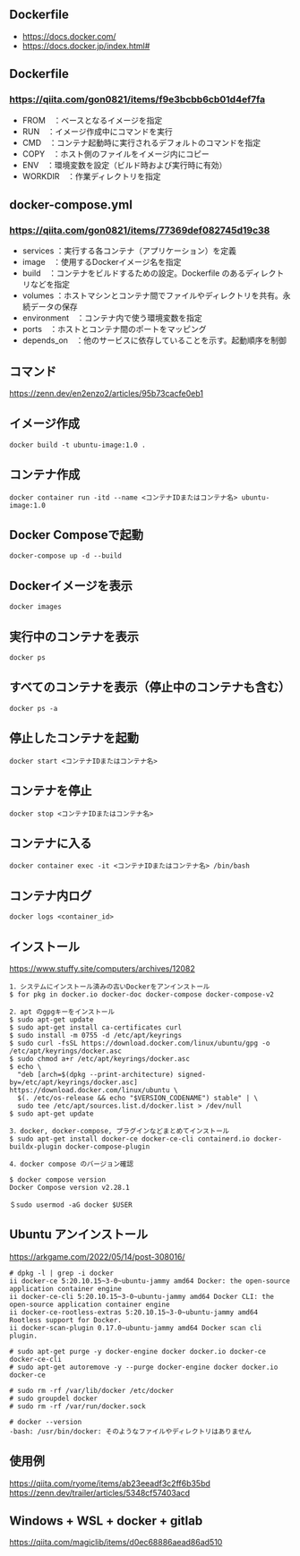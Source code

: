 ## Dockerfile
- https://docs.docker.com/
- https://docs.docker.jp/index.html#

## Dockerfile
### https://qiita.com/gon0821/items/f9e3bcbb6cb01d4ef7fa
- FROM　：ベースとなるイメージを指定
- RUN　：イメージ作成中にコマンドを実行
- CMD　：コンテナ起動時に実行されるデフォルトのコマンドを指定
- COPY　：ホスト側のファイルをイメージ内にコピー
- ENV　：環境変数を設定（ビルド時および実行時に有効）
- WORKDIR　：作業ディレクトリを指定

## docker-compose.yml
### https://qiita.com/gon0821/items/77369def082745d19c38
- services ：実行する各コンテナ（アプリケーション）を定義
- image　：使用するDockerイメージ名を指定
- build　：コンテナをビルドするための設定。Dockerfile のあるディレクトリなどを指定
- volumes ：ホストマシンとコンテナ間でファイルやディレクトリを共有。永続データの保存
- environment　：コンテナ内で使う環境変数を指定
- ports　：ホストとコンテナ間のポートをマッピング
- depends_on　：他のサービスに依存していることを示す。起動順序を制御

## コマンド
https://zenn.dev/en2enzo2/articles/95b73cacfe0eb1

## イメージ作成
```
docker build -t ubuntu-image:1.0 .
```

## コンテナ作成
```
docker container run -itd --name <コンテナIDまたはコンテナ名> ubuntu-image:1.0
```

## Docker Composeで起動
```
docker-compose up -d --build
```

## Dockerイメージを表示
```
docker images
```

##  実行中のコンテナを表示
```
docker ps
```

## すべてのコンテナを表示（停止中のコンテナも含む）
```
docker ps -a
```

## 停止したコンテナを起動
```
docker start <コンテナIDまたはコンテナ名>
```

## コンテナを停止
```
docker stop <コンテナIDまたはコンテナ名>
```

## コンテナに入る
```
docker container exec -it <コンテナIDまたはコンテナ名> /bin/bash
```
## コンテナ内ログ
```
docker logs <container_id>
```

## インストール
https://www.stuffy.site/computers/archives/12082
```
1．システムにインストール済みの古いDockerをアンインストール
$ for pkg in docker.io docker-doc docker-compose docker-compose-v2

2．apt のgpgキーをインストール
$ sudo apt-get update
$ sudo apt-get install ca-certificates curl
$ sudo install -m 0755 -d /etc/apt/keyrings
$ sudo curl -fsSL https://download.docker.com/linux/ubuntu/gpg -o /etc/apt/keyrings/docker.asc
$ sudo chmod a+r /etc/apt/keyrings/docker.asc
$ echo \
  "deb [arch=$(dpkg --print-architecture) signed-by=/etc/apt/keyrings/docker.asc] https://download.docker.com/linux/ubuntu \
  $(. /etc/os-release && echo "$VERSION_CODENAME") stable" | \
  sudo tee /etc/apt/sources.list.d/docker.list > /dev/null
$ sudo apt-get update

3．docker, docker-compose, プラグインなどまとめてインストール
$ sudo apt-get install docker-ce docker-ce-cli containerd.io docker-buildx-plugin docker-compose-plugin

4．docker compose のバージョン確認

$ docker compose version
Docker Compose version v2.28.1

＄sudo usermod -aG docker $USER
```

## Ubuntu アンインストール
https://arkgame.com/2022/05/14/post-308016/
```
# dpkg -l | grep -i docker
ii docker-ce 5:20.10.15~3-0~ubuntu-jammy amd64 Docker: the open-source application container engine
ii docker-ce-cli 5:20.10.15~3-0~ubuntu-jammy amd64 Docker CLI: the open-source application container engine
ii docker-ce-rootless-extras 5:20.10.15~3-0~ubuntu-jammy amd64 Rootless support for Docker.
ii docker-scan-plugin 0.17.0~ubuntu-jammy amd64 Docker scan cli plugin.

# sudo apt-get purge -y docker-engine docker docker.io docker-ce docker-ce-cli
# sudo apt-get autoremove -y --purge docker-engine docker docker.io docker-ce

# sudo rm -rf /var/lib/docker /etc/docker
# sudo groupdel docker
# sudo rm -rf /var/run/docker.sock

# docker --version
-bash: /usr/bin/docker: そのようなファイルやディレクトリはありません
```
## 使用例
https://qiita.com/ryome/items/ab23eeadf3c2ff6b35bd
https://zenn.dev/trailer/articles/5348cf57403acd

## Windows + WSL + docker + gitlab
https://qiita.com/magiclib/items/d0ec68886aead86ad510
